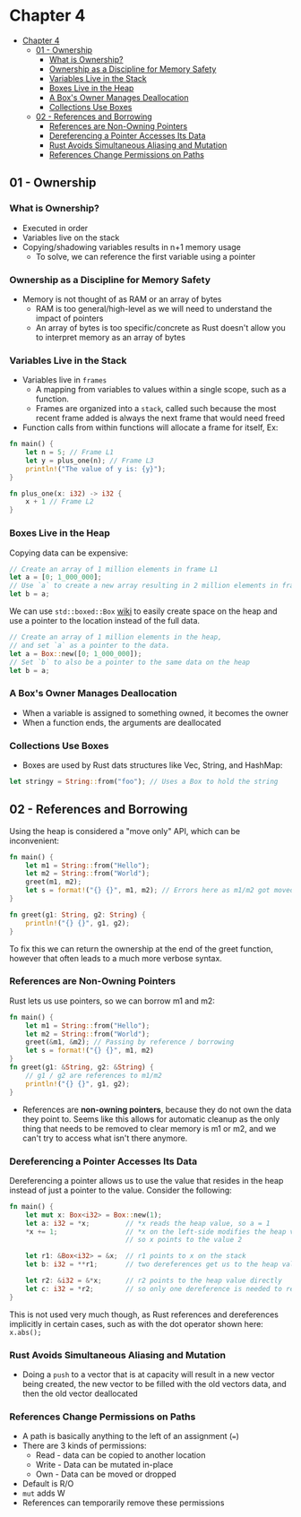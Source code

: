 # Chapter 4

<!--toc:start-->
- [Chapter 4](#chapter-4)
  - [01 - Ownership](#01-ownership)
    - [What is Ownership?](#what-is-ownership)
    - [Ownership as a Discipline for Memory Safety](#ownership-as-a-discipline-for-memory-safety)
    - [Variables Live in the Stack](#variables-live-in-the-stack)
    - [Boxes Live in the Heap](#boxes-live-in-the-heap)
    - [A Box's Owner Manages Deallocation](#a-boxs-owner-manages-deallocation)
    - [Collections Use Boxes](#collections-use-boxes)
  - [02 - References and Borrowing](#02-references-and-borrowing)
    - [References are Non-Owning Pointers](#references-are-non-owning-pointers)
    - [Dereferencing a Pointer Accesses Its Data](#dereferencing-a-pointer-accesses-its-data)
    - [Rust Avoids Simultaneous Aliasing and Mutation](#rust-avoids-simultaneous-aliasing-and-mutation)
    - [References Change Permissions on Paths](#references-change-permissions-on-paths)
<!--toc:end-->

## 01 - Ownership

### What is Ownership?

- Executed in order
- Variables live on the stack
- Copying/shadowing variables results in n+1 memory usage
  - To solve, we can reference the first variable using a pointer

### Ownership as a Discipline for Memory Safety

- Memory is not thought of as RAM or an array of bytes
  - RAM is too general/high-level as we will need to understand the impact of pointers
  - An array of bytes is too specific/concrete as Rust doesn't allow you to interpret memory as an array of bytes

### Variables Live in the Stack

- Variables live in `frames`
  - A mapping from variables to values within a single scope, such as a function.
  - Frames are organized into a `stack`, called such because the most recent frame added is always the next frame that would need freed
- Function calls from within functions will allocate a frame for itself, Ex:

```rust
fn main() {
    let n = 5; // Frame L1
    let y = plus_one(n); // Frame L3
    println!("The value of y is: {y}");
}

fn plus_one(x: i32) -> i32 {
    x + 1 // Frame L2
}
```

### Boxes Live in the Heap

Copying data can be expensive:

```rust
// Create an array of 1 million elements in frame L1
let a = [0; 1_000_000];
// Use `a` to create a new array resulting in 2 million elements in frame L2
let b = a;
```

We can use `std::boxed::Box` [wiki](https://doc.rust-lang.org/std/boxed/index.html) to easily create space on the heap and use a pointer to the location instead of the full data.

```rust
// Create an array of 1 million elements in the heap,
// and set `a` as a pointer to the data.
let a = Box::new([0; 1_000_000]);
// Set `b` to also be a pointer to the same data on the heap
let b = a;
```

### A Box's Owner Manages Deallocation

- When a variable is assigned to something owned, it becomes the owner
- When a function ends, the arguments are deallocated

### Collections Use Boxes

- Boxes are used by Rust dats structures like Vec, String, and HashMap:

```rust
let stringy = String::from("foo"); // Uses a Box to hold the string
```

## 02 - References and Borrowing

Using the heap is considered a "move only" API, which can be inconvenient:

```rust
fn main() {
    let m1 = String::from("Hello");
    let m2 = String::from("World");
    greet(m1, m2);
    let s = format!("{} {}", m1, m2); // Errors here as m1/m2 got moved
}

fn greet(g1: String, g2: String) {
    println!("{} {}", g1, g2);
}
```

To fix this we can return the ownership at the end of the greet function, however that often leads to a much more verbose syntax.

### References are Non-Owning Pointers

Rust lets us use pointers, so we can borrow m1 and m2:

```rust
fn main() {
    let m1 = String::from("Hello");
    let m2 = String::from("World");
    greet(&m1, &m2); // Passing by reference / borrowing
    let s = format!("{} {}", m1, m2)
}
fn greet(g1: &String, g2: &String) {
    // g1 / g2 are references to m1/m2
    println!("{} {}", g1, g2);
}
```

- References are **non-owning pointers**, because they do not own the data they point to. Seems like this allows for automatic cleanup as the only thing that needs to be removed to clear memory is m1 or m2, and we can't try to access what isn't there anymore.

### Dereferencing a Pointer Accesses Its Data

Dereferencing a pointer allows us to use the value that resides in the heap instead of just a pointer to the value. Consider the following:

```rust
fn main() {
    let mut x: Box<i32> = Box::new(1);
    let a: i32 = *x;         // *x reads the heap value, so a = 1
    *x += 1;                 // *x on the left-side modifies the heap value,
                             // so x points to the value 2

    let r1: &Box<i32> = &x;  // r1 points to x on the stack
    let b: i32 = **r1;       // two dereferences get us to the heap value

    let r2: &i32 = &*x;      // r2 points to the heap value directly
    let c: i32 = *r2;        // so only one dereference is needed to read it
}
```

This is not used very much though, as Rust references and dereferences implicitly in certain cases, such as with the dot operator shown here: `x.abs();`

### Rust Avoids Simultaneous Aliasing and Mutation

- Doing a `push` to a vector that is at capacity will result in a new vector being created, the new vector to be filled with the old vectors data, and then the old vector deallocated

### References Change Permissions on Paths

- A path is basically anything to the left of an assignment (`=`)
- There are 3 kinds of permissions:
  - Read - data can be copied to another location
  - Write - Data can be mutated in-place
  - Own - Data can be moved or dropped
- Default is R/O
- `mut` adds W
- References can temporarily remove these permissions
